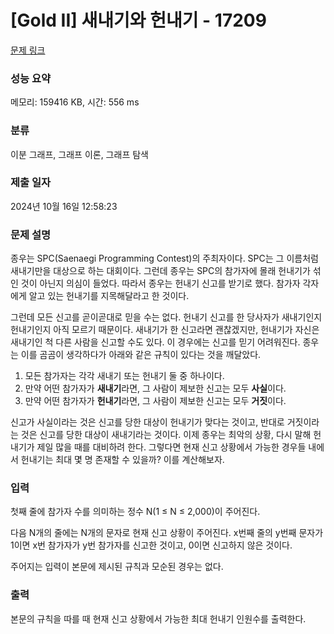 # [Gold II] 새내기와 헌내기 - 17209 

[문제 링크](https://www.acmicpc.net/problem/17209) 

### 성능 요약

메모리: 159416 KB, 시간: 556 ms

### 분류

이분 그래프, 그래프 이론, 그래프 탐색

### 제출 일자

2024년 10월 16일 12:58:23

### 문제 설명

<p>종우는 SPC(Saenaegi Programming Contest)의 주최자이다. SPC는 그 이름처럼 새내기만을 대상으로 하는 대회이다. 그런데 종우는 SPC의 참가자에 몰래 헌내기가 섞인 것이 아닌지 의심이 들었다. 따라서 종우는 헌내기 신고를 받기로 했다. 참가자 각자에게 알고 있는 헌내기를 지목해달라고 한 것이다.</p>

<p>그런데 모든 신고를 곧이곧대로 믿을 수는 없다. 헌내기 신고를 한 당사자가 새내기인지 헌내기인지 아직 모르기 때문이다. 새내기가 한 신고라면 괜찮겠지만, 헌내기가 자신은 새내기인 척 다른 사람을 신고할 수도 있다. 이 경우에는 신고를 믿기 어려워진다. 종우는 이를 곰곰이 생각하다가 아래와 같은 규칙이 있다는 것을 깨달았다.</p>

<ol>
	<li>모든 참가자는 각각 새내기 또는 헌내기 둘 중 하나이다.</li>
	<li>만약 어떤 참가자가 <strong>새내기</strong>라면, 그 사람이 제보한 신고는 모두 <strong>사실</strong>이다.</li>
	<li>만약 어떤 참가자가 <strong>헌내기</strong>라면, 그 사람이 제보한 신고는 모두 <strong>거짓</strong>이다.</li>
</ol>

<p>신고가 사실이라는 것은 신고를 당한 대상이 헌내기가 맞다는 것이고, 반대로 거짓이라는 것은 신고를 당한 대상이 새내기라는 것이다. 이제 종우는 최악의 상황, 다시 말해 헌내기가 제일 많을 때를 대비하려 한다. 그렇다면 현재 신고 상황에서 가능한 경우들 내에서 헌내기는 최대 몇 명 존재할 수 있을까? 이를 계산해보자.</p>

### 입력 

 <p>첫째 줄에 참가자 수를 의미하는 정수 N(1 ≤ N ≤ 2,000)이 주어진다.</p>

<p>다음 N개의 줄에는 N개의 문자로 현재 신고 상황이 주어진다. x번째 줄의 y번째 문자가 1이면 x번 참가자가 y번 참가자를 신고한 것이고, 0이면 신고하지 않은 것이다.</p>

<p>주어지는 입력이 본문에 제시된 규칙과 모순된 경우는 없다.</p>

### 출력 

 <p>본문의 규칙을 따를 때 현재 신고 상황에서 가능한 최대 헌내기 인원수를 출력한다.</p>


